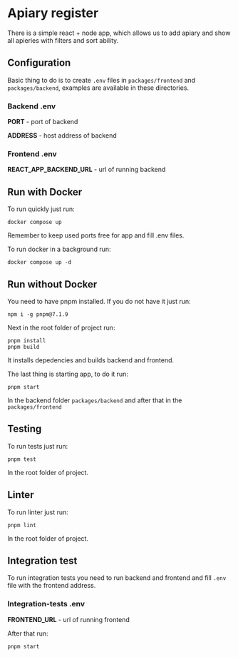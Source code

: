 # Apiary register

There is a simple react + node app, which allows us to add apiary and show all apieries with filters and sort ability.

## Configuration

Basic thing to do is to create `.env` files in `packages/frontend` and `packages/backend`, examples are available in these directories.

### Backend .env

**PORT** - port of backend

**ADDRESS** - host address of backend

### Frontend .env

**REACT_APP_BACKEND_URL** - url of running backend

## Run with Docker

To run quickly just run:

```
docker compose up
```

Remember to keep used ports free for app and fill .env files.

To run docker in a background run:

```
docker compose up -d
```

## Run without Docker

You need to have pnpm installed. If you do not have it just run:

```
npm i -g pnpm@7.1.9
```

Next in the root folder of project run:

```
pnpm install 
pnpm build
```

It installs depedencies and builds backend and frontend.

The last thing is starting app, to do it run:

```
pnpm start
```

In the backend folder `packages/backend` and after that in the `packages/frontend`

## Testing

To run tests just run:

```
pnpm test
```

In the root folder of project.

## Linter

To run linter just run:

```
pnpm lint
```

In the root folder of project.

## Integration test

To run integration tests you need to run backend and frontend and fill `.env` file with the frontend address.

### Integration-tests .env

**FRONTEND_URL** - url of running frontend

After that run:

```
pnpm start
```

